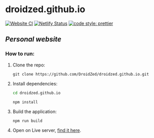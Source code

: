 # droidzed.github.io


[![Website CI](https://github.com/DroidZed/droidzed.github.io/actions/workflows/main.yml/badge.svg?branch=main)](https://github.com/DroidZed/droidzed.github.io/actions/workflows/main.yml)
[![Netlify Status](https://api.netlify.com/api/v1/badges/ae34a980-30bc-4813-9a74-4c1ed8acaa37/deploy-status)](https://app.netlify.com/sites/epic-heisenberg-e837fa/deploys)
  <a href="#">
    <img alt="code style: prettier" src="https://img.shields.io/badge/code_style-prettier-ff69b4.svg?style=flat-square"></a>

## _Personal website_

### How to run:

1. Clone the repo:

    `git clone https://github.com/DroidZed/droidzed.github.io.git`

2. Install dependencies:

    ```bash
    cd droidzed.github.io

    npm install
    ```

3. Build the application:

    `npm run build`

4. Open on Live server, [find it here](https://marketplace.visualstudio.com/items?itemName=ritwickdey.LiveServer).
